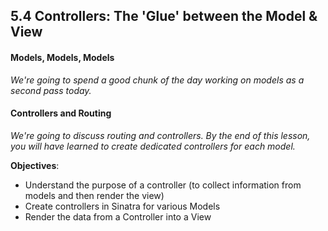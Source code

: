 ## 5.4 Controllers: The 'Glue' between the Model & View

#### Models, Models, Models

*We're going to spend a good chunk of the day working on models as a second pass today.*

#### Controllers and Routing

*We're going to discuss routing and controllers. By the end of this lesson, you will have learned to create dedicated controllers for each model.*


**Objectives**:
* Understand the purpose of a controller (to collect information from models and then render the view)
* Create controllers in Sinatra for various Models
* Render the data from a Controller into a View
